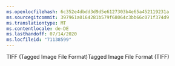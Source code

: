 ```yaml
---
ms.openlocfilehash: 6c352e4dbdd3d9d5e6127303b4e65a452119231a
ms.sourcegitcommit: 397961a0164281b579f68064c3bb66c071f374d9
ms.translationtype: MT
ms.contentlocale: de-DE
ms.lasthandoff: 07/14/2020
ms.locfileid: "71138599"
---
```

<span data-ttu-id="ed465-101">TIFF (Tagged Image File Format)</span><span class="sxs-lookup"><span data-stu-id="ed465-101">Tagged Image File Format (TIFF)</span></span>